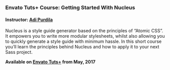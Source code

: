 ### Envato Tuts+ Course: Getting Started With Nucleus
#### Instructor: [Adi Purdila](https://tutsplus.com/authors/adi-purdila)

Nucleus is a style guide generator based on the principles of “Atomic CSS”. It empowers you to write more modular stylesheets, whilst also allowing you to quickly generate a style guide with minimum hassle. In this short course you’ll learn the principles behind Nucleus and how to apply it to your next Sass project.

**Available on [Envato Tuts+](https://tutsplus.com/courses) from May, 2017**
